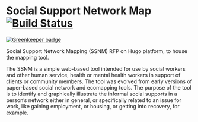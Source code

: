 # Social Support Network Map [![Build Status](https://travis-ci.org/ccnmtl/ssnmhugo.svg?branch=master)](https://travis-ci.org/ccnmtl/ssnmhugo)

[![Greenkeeper badge](https://badges.greenkeeper.io/ccnmtl/ssnmhugo.svg)](https://greenkeeper.io/)


Social Support Network Mapping (SSNM) RFP on Hugo platform, to house the mapping tool.

The SSNM is a simple web-based tool intended for use by social workers and other human service, health or mental health workers in support of clients or community members. The tool was evolved from early versions of paper-based social network and ecomapping tools. The purpose of the tool is to identify and graphically illustrate the informal social supports in a person’s network either in general, or specifically related to an issue for work, like gaining employment, or housing, or getting into recovery, for example.
